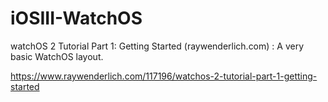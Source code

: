 # iOSIII-WatchOS
watchOS 2 Tutorial Part 1: Getting Started (raywenderlich.com) : A very basic WatchOS layout.

https://www.raywenderlich.com/117196/watchos-2-tutorial-part-1-getting-started
